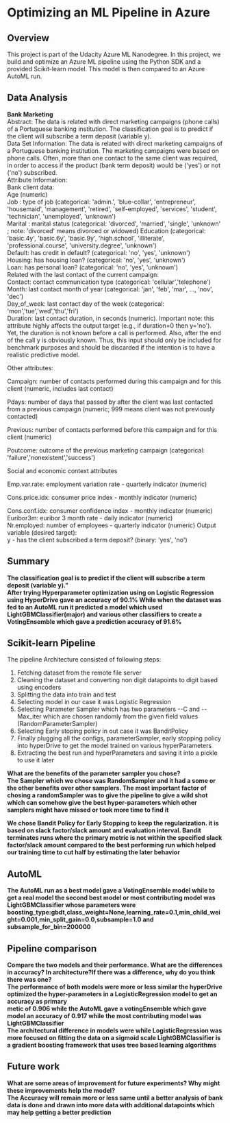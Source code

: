 # Optimizing an ML Pipeline in Azure

## Overview

This project is part of the Udacity Azure ML Nanodegree.
In this project, we build and optimize an Azure ML pipeline using the Python SDK and a provided Scikit-learn model.
This model is then compared to an Azure AutoML run.

## Data Analysis

<b>Bank Marketing</b> <br>
Abstract: The data is related with direct marketing campaigns (phone calls) of a Portuguese banking institution. The classification goal is to predict if the client will subscribe a term deposit (variable y).
<br>
Data Set Information: The data is related with direct marketing campaigns of a Portuguese banking institution. The marketing campaigns were based on phone calls. Often, more than one contact to the same client was required, in order to access if the product (bank term deposit) would be ('yes') or not ('no') subscribed.
<br>
Attribute Information:
<br>
Bank client data:
<br>
Age (numeric)
<br>
Job : type of job (categorical: 'admin.', 'blue-collar', 'entrepreneur', 'housemaid', 'management', 'retired', 'self-employed', 'services', 'student', 'technician', 'unemployed', 'unknown')
<br>
Marital : marital status (categorical: 'divorced', 'married', 'single', 'unknown' ; note: 'divorced' means divorced or widowed)
Education (categorical: 'basic.4y', 'basic.6y', 'basic.9y', 'high.school', 'illiterate', 'professional.course', 'university.degree', 'unknown')
<br>
Default: has credit in default? (categorical: 'no', 'yes', 'unknown')
<br>
Housing: has housing loan? (categorical: 'no', 'yes', 'unknown')
<br>
Loan: has personal loan? (categorical: 'no', 'yes', 'unknown')
<br>
Related with the last contact of the current campaign:
<br>
Contact: contact communication type (categorical: 'cellular','telephone')
<br>
Month: last contact month of year (categorical: 'jan', 'feb', 'mar', ..., 'nov', 'dec')
<br>
Day_of_week: last contact day of the week (categorical: 'mon','tue','wed','thu','fri')
<br>
Duration: last contact duration, in seconds (numeric). Important note: this attribute highly affects the output target (e.g., if duration=0 then y='no'). Yet, the duration is not known before a call is performed. Also, after the end of the call y is obviously known. Thus, this input should only be included for benchmark purposes and should be discarded if the intention is to have a realistic predictive model.
<br>

Other attributes:
<br>

Campaign: number of contacts performed during this campaign and for this client (numeric, includes last contact)
<br>

Pdays: number of days that passed by after the client was last contacted from a previous campaign (numeric; 999 means client was not previously contacted)
<br>

Previous: number of contacts performed before this campaign and for this client (numeric)
<br>

Poutcome: outcome of the previous marketing campaign (categorical: 'failure','nonexistent','success')
<br>

Social and economic context attributes
<br>

Emp.var.rate: employment variation rate - quarterly indicator (numeric)
<br>

Cons.price.idx: consumer price index - monthly indicator (numeric)
<br>

Cons.conf.idx: consumer confidence index - monthly indicator (numeric)
<br>
Euribor3m: euribor 3 month rate - daily indicator (numeric)
<br>
Nr.employed: number of employees - quarterly indicator (numeric)
Output variable (desired target):
<br>
y - has the client subscribed a term deposit? (binary: 'yes', 'no')
<br>

## Summary

**The classification goal is to predict if the client will subscribe a term deposit (variable y)."**
<br>
**After trying Hyperparameter optimization using on Logistic Regression using HyperDrive gave an accuracy of 90.1%
While when the dataset was fed to an AutoML run it predicted a model which used LightGBMClassifier<b>(major)</b> and various other classifiers to create a VotingEnsemble which gave a prediction accuracy of 91.6%**

## Scikit-learn Pipeline

The pipeline Architecture consisted of following steps:

1. Fetching dataset from the remote file server
2. Cleaning the dataset and converting non digit datapoints to digit based using encoders
3. Splitting the data into train and test
4. Selecting model in our case it was Logistic Regression
5. Selecting Parameter Sampler which has two parameters --C and --Max_iter which are chosen randomly from the given field values (RandomParameterSampler)
6. Selecting Early stoping policy in out case it was BanditPolicy
7. Finally plugging all the configs, parameterSampler, early stopping policy into hyperDrive to get the model trained on various hyperParameters
8. Extracting the best run and hyperParameters and saving it into a pickle to use it later

**What are the benefits of the parameter sampler you chose?<br>
The Sampler which we chose was RandomSampler and it had a some or the other benefits over other samplers.
The most important factor of chosing a randomSampler was to give the pipeline to give a wild shot which can somehow give the best hyper-parameters
which other samplers might have missed or took more time to find it**

**We chose Bandit Policy for Early Stopping to keep the regularization.
it is based on slack factor/slack amount and evaluation interval. Bandit terminates runs where the primary metric is not within the specified slack factor/slack amount compared to the best performing run which helped our training time to cut half by estimating the later behavior**

## AutoML

**The AutoML run as a best model gave a VotingEnsemble model while to get a real model the second best model or most contributing model was
LightGBMClassifier whose parameters were
boosting_type:gbdt,class_weight=None,learning_rate=0.1,min_child_weight=0.001,min_split_gain=0.0,subsample=1.0 and subsample_for_bin=200000**

## Pipeline comparison

**Compare the two models and their performance. What are the differences in accuracy? In architecture?If there was a difference, why do you think there was one? <br>
The performance of both models were more or less similar the hyperDrive optimized the hyper-parameters in a LogisticRegression model to get an accuracy as primary <br>
metic of 0.906 while the AutoML gave a votingEnsemble which gave model an accuracy of 0.917 while the most contributing model was LightGBMClassifier<br>
The architectural difference in models were while LogisticRegression was more focused on fitting the data on a sigmoid scale LightGBMClassifier is a gradient boosting framework that uses tree based learning algorithms**

## Future work

**What are some areas of improvement for future experiments? Why might these improvements help the model? <br>
The Accuracy will remain more or less same until a better analysis of bank data is done and drawn into more data with additional datapoints which may help getting a better
prediction**
